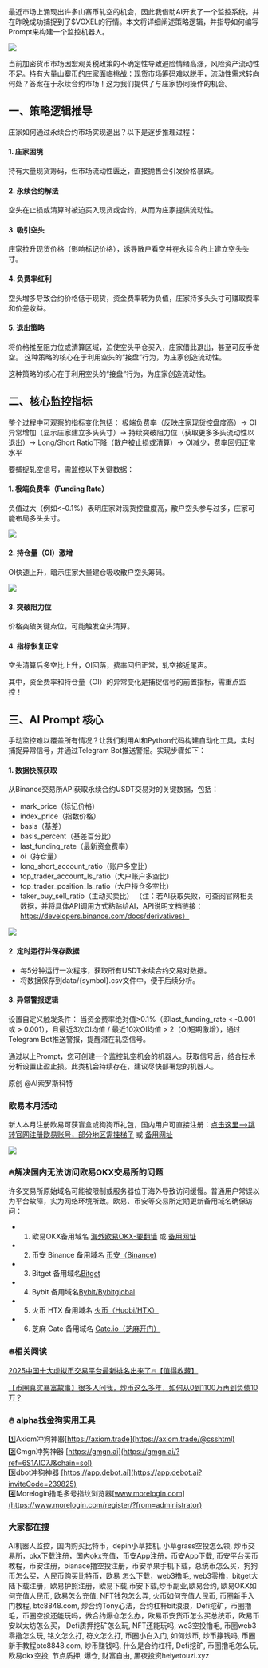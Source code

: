 最近市场上涌现出许多山寨币轧空的机会，因此我借助AI开发了一个监控系统，并在昨晚成功捕捉到了$VOXEL的行情。本文将详细阐述策略逻辑，并指导如何编写Prompt来构建一个监控机器人。

[![](https://307e939.webp.li/20250420182344907.png)](https://btc8848.com/top-10-exchanges)

当前加密货币市场因宏观关税政策的不确定性导致避险情绪高涨，风险资产流动性不足。持有大量山寨币的庄家面临挑战：现货市场筹码难以脱手，流动性需求转向何处？答案在于永续合约市场！这为我们提供了与庄家协同操作的机会。

## 一、策略逻辑推导
庄家如何通过永续合约市场实现退出？以下是逐步推理过程：

#### 1. 庄家困境
持有大量现货筹码，但市场流动性匮乏，直接抛售会引发价格暴跌。

#### 2. 永续合约解法
空头在止损或清算时被迫买入现货或合约，从而为庄家提供流动性。

#### 3. 吸引空头
庄家拉升现货价格（影响标记价格），诱导散户看空并在永续合约上建立空头头寸。

#### 4. 负费率红利
空头增多导致合约价格低于现货，资金费率转为负值，庄家持多头头寸可赚取费率和价差收益。

#### 5. 退出策略
将价格推至阻力位或清算区域，迫使空头平仓买入，庄家借此退出，甚至可反手做空。
这种策略的核心在于利用空头的“接盘”行为，为庄家创造流动性。

这种策略的核心在于利用空头的“接盘”行为，为庄家创造流动性。

## 二、核心监控指标
整个过程中可观察的指标变化包括：
极端负费率（反映庄家现货控盘度高）-> OI异常增加（显示庄家建立多头头寸）-> 持续突破阻力位（获取更多多头流动性以退出）-> Long/Short Ratio下降（散户被止损或清算）-> OI减少，费率回归正常水平

要捕捉轧空信号，需监控以下关键数据：
#### 1. 极端负费率（Funding Rate）
负值过大（例如<-0.1%）表明庄家对现货控盘度高，散户空头参与过多，庄家可能布局多头头寸。

[![](https://307e939.webp.li/20250420182523801.png)](https://btc8848.com/top-10-exchanges)

#### 2. 持仓量（OI）激增
OI快速上升，暗示庄家大量建仓吸收散户空头筹码。

[![](https://307e939.webp.li/20250420182600965.png)](https://btc8848.com/top-10-exchanges)

#### 3. 突破阻力位
价格突破关键点位，可能触发空头清算。

#### 4. 指标恢复正常
空头清算后多空比上升，OI回落，费率回归正常，轧空接近尾声。

其中，资金费率和持仓量（OI）的异常变化是捕捉信号的前置指标，需重点监控！

## 三、AI Prompt 核心
手动监控难以覆盖所有情况？让我们利用AI和Python代码构建自动化工具，实时捕捉异常信号，并通过Telegram Bot推送警报。实现步骤如下：

#### 1. 数据快照获取
从Binance交易所API获取永续合约USDT交易对的关键数据，包括：
- mark_price（标记价格）
- index_price（指数价格）
- basis（基差）
- basis_percent（基差百分比）
- last_funding_rate（最新资金费率）
- oi（持仓量）
- long_short_account_ratio（账户多空比）
- top_trader_account_ls_ratio（大户账户多空比）
- top_trader_position_ls_ratio（大户持仓多空比）
- taker_buy_sell_ratio（主动买卖比）
（注：若AI获取失败，可查阅官网相关数据，并将具体API调用方式粘贴给AI，API说明文档链接：https://developers.binance.com/docs/derivatives）

[![](https://307e939.webp.li/20250420182703452.png)](https://btc8848.com/top-10-exchanges)

#### 2. 定时运行并保存数据
- 每5分钟运行一次程序，获取所有USDT永续合约交易对数据。
- 将数据保存到data/{symbol}.csv文件中，便于后续分析。

#### 3. 异常警报逻辑
设置自定义触发条件：
当资金费率绝对值>0.1%（即last_funding_rate < -0.001 或 > 0.001），且最近3次OI均值 / 最近10次OI均值 > 2（OI短期激增），通过Telegram Bot推送警报，提醒潜在轧空信号。

通过以上Prompt，您可创建一个监控轧空机会的机器人。获取信号后，结合技术分析设置止盈止损。此类机会持续存在，建议尽快部署您的机器人。

原创 @AI索罗斯科特

### 欧易本月活动
新人本月注册欧易可获盲盒或狗狗币礼包，国内用户可直接注册：[点击这里–>跳转官网注册欧易账号，部分地区需挂梯子](https://www.okx.com/join/18639032) 或 [备用网址](https://www.chouyi.kim/zh-hans/join/18639032)

[![](https://fe095ec.webp.li/top-10-exchanges-001.jpg)](https://www.chouyi.kim/zh-hans/join/18639032)

### 🔥解决国内无法访问欧易OKX交易所的问题
许多交易所原始域名可能被限制或服务器位于海外导致访问缓慢。普通用户常误以为平台故障，实为网络环境所致。欧易、币安等交易所定期更新备用域名确保访问：
- 1. 欧易OKX备用域名 [海外欧易OKX-要翻墙](https://www.okx.com/join/18639032) 或 [备用网址](https://www.chouyi.kim/zh-hans/join/18639032) 
- 2. 币安 Binance 备用域名 [币安（Binance)](https://accounts.binance.com/zh-CN/register?ref=36457687)
- 3. Bitget 备用域名[Bitget](https://www.bitget.com/zh-CN/referral/register?from=referral&clacCode=VRNEYUTR)
- 4. Bybit 备用域名[Bybit/Bybitglobal](https://www.bybitglobal.com/zh-MY/invite/?ref=VMKORMM)
- 5. 火币 HTX 备用域名 [火币（Huobi/HTX）](https://www.htx.com/invite/zh-cn/1f?invite_code=whf45223)
- 6. 芝麻 Gate 备用域名 [Gate.io（芝麻开门）](https://www.gate.io/zh/signup?ref_type=103&ref=A1ERAQ)

### 🔥相关阅读
[2025中国十大虚拟币交易平台最新排名出来了🔥【值得收藏】](https://btc8848.com/top-10-exchanges/)

[【币圈真实暴富故事】很多人问我，炒币这么多年，如何从0到1100万再到负债10万？](https://heiyetouzi.xyz/biquanstory001/)

### 🔥 alpha找金狗实用工具
1️⃣Axiom冲狗神器[https://axiom.trade](https://axiom.trade/@csshtml)  
2️⃣Gmgn冲狗神器 [https://gmgn.ai](https://gmgn.ai/?ref=6S1AIC7J&chain=sol)  
3️⃣dbot冲狗神器 [https://app.debot.ai](https://app.debot.ai?inviteCode=239825)  
4️⃣Morelogin撸毛多号指纹浏览器[www.morelogin.com](https://www.morelogin.com/register/?from=administrator)  

###  大家都在搜
AI机器人监控，国内购买比特币，depin小草挂机, 小草grass空投怎么领, 炒币交易所，okx下载注册，国内okx充值，币安App注册，币安App下载, 币安平台买币教程，币安注册，bianace撸空投注册，币安苹果手机下载，总统币怎么买，狗狗币怎么买，人民币购买比特币，欧易 怎么下载，web3撸毛, web3零撸，bitget大陆下载注册，欧易护照注册，欧易下载,币安下载,炒币副业,欧易合约, 欧易OKX如何充值人民币, 欧易怎么充值, NFT钱包怎么弄, 火币如何充值人民币, 币圈新手入门教程, btc8848.com, 炒合约Tony心法，合约杠杆bit浪浪，Defi挖矿，币圈撸毛，币圈空投还能玩吗，做合约爆仓怎么办，欧易币安货币怎么买总统币，欧易币安以太坊怎么买， Defi质押挖矿怎么玩, NFT还能玩吗, we3空投撸毛, 币圈web3零撸怎么玩, 铭文怎么打, 符文怎么打, 币圈小白入门, 如何炒币, 炒币挣钱吗, 币圈新手教程btc8848.com, 炒币赚钱吗, 什么是合约杠杆, Defi挖矿, 币圈撸毛怎么玩, 欧易okx空投, 节点质押, 爆仓, 财富自由, 黑夜投资heiyetouzi.xyz